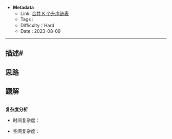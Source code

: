- **Metadata**
	- Link:   [合并 K 个升序链表](https://leetcode.cn/problems/merge-k-sorted-lists/description/ "https://leetcode.cn/problems/merge-k-sorted-lists/description/")
	- Tags : 
	- Difficulty：Hard
	- Date : 2023-08-09
---
## 描述#



## 思路



## 题解

```js

```

**复杂度分析**

- 时间复杂度：

- 空间复杂度：